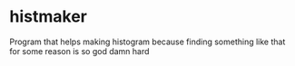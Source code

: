 # histmaker
Program that helps making histogram because finding something like that for some reason is so god damn hard
